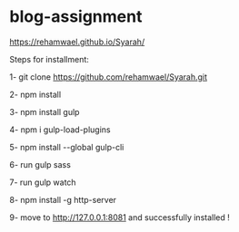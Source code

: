 # blog-assignment

https://rehamwael.github.io/Syarah/

Steps for installment: 

1- git clone https://github.com/rehamwael/Syarah.git

2- npm install 

3- npm install gulp

4- npm i gulp-load-plugins

5- npm install --global gulp-cli

6- run gulp sass

7- run gulp watch

8- npm install -g http-server

9- move to  http://127.0.0.1:8081 and successfully installed !

